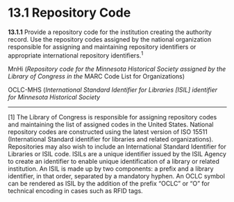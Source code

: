 # 13.1 Repository Code

**13.1.1** Provide a repository code for the institution creating the authority record. Use the repository codes assigned by the national organization responsible for assigning and maintaining repository identifiers or appropriate international repository identifiers.<sup>1</sup>

MnHi (_Repository code for the Minnesota Historical Society assigned by the Library of Congress in the_ MARC Code List for Organizations)

OCLC-MHS (_International Standard Identifier for Libraries [ISIL] identifier for Minnesota Historical Society_

<div>  

* * *

<div>

[1] The Library of Congress is responsible for assigning repository codes and maintaining the list of assigned codes in the United States. National repository codes are constructed using the latest version of ISO 15511 (International Standard identifier for libraries and related organizations). Repositories may also wish to include an International Standard Identifier for Libraries or ISIL code. ISILs are a unique identifier issued by the ISIL Agency to create an identifier to enable unique identification of a library or related institution. An ISIL is made up by two components: a prefix and a library identifier, in that order, separated by a mandatory hyphen. An OCLC symbol can be rendered as ISIL by the addition of the prefix “OCLC” or “O” for technical encoding in cases such as RFID tags.

</div>

</div>
